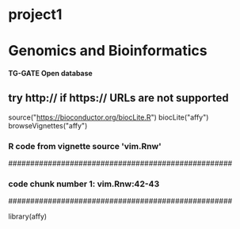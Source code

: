 # project1
# Genomics and Bioinformatics
#### TG-GATE Open database #######################

## try http:// if https:// URLs are not supported
source("https://bioconductor.org/biocLite.R")
biocLite("affy")
browseVignettes("affy")
### R code from vignette source 'vim.Rnw'

###################################################
### code chunk number 1: vim.Rnw:42-43
###################################################

library(affy)
